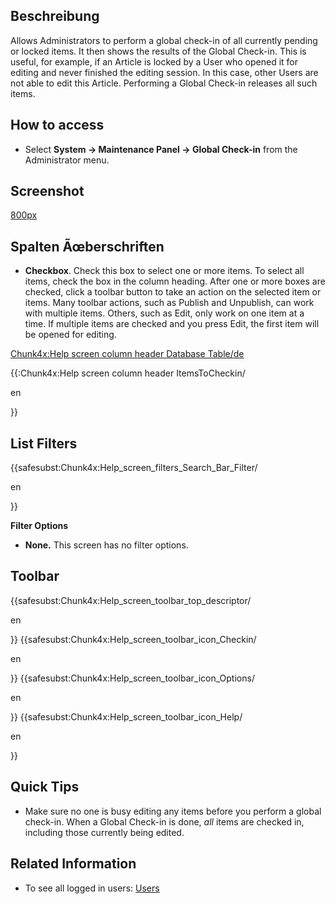 <!-- Display title: Maintenance: Global Check-in -->

## Beschreibung

Allows Administrators to perform a global check-in of all currently
pending or locked items. It then shows the results of the Global
Check-in. This is useful, for example, if an Article is locked by a User
who opened it for editing and never finished the editing session. In
this case, other Users are not able to edit this Article. Performing a
Global Check-in releases all such items.

## How to access

- Select **System **→** Maintenance Panel **→** Global Check-in** from
  the Administrator menu.

## Screenshot

<a
href="https://docs.joomla.org/index.php?title=Special:Upload&amp;wpDestFile=Help-4x-system-maintenance-global-check-in-de.png"
class="new"
title="File:Help-4x-system-maintenance-global-check-in-de.png">800px</a>

## Spalten Ãœberschriften

- **Checkbox**. Check this box to select one or more items. To select
  all items, check the box in the column heading. After one or more
  boxes are checked, click a toolbar button to take an action on the
  selected item or items. Many toolbar actions, such as Publish and
  Unpublish, can work with multiple items. Others, such as Edit, only
  work on one item at a time. If multiple items are checked and you
  press Edit, the first item will be opened for editing.

<a
href="https://docs.joomla.org/index.php?title=Chunk4x:Help_screen_column_header_Database_Table/de&amp;action=edit&amp;redlink=1"
class="new"
title="Chunk4x:Help screen column header Database Table/de (page does not exist)">Chunk4x:Help
screen column header Database Table/de</a>

{{:Chunk4x:Help screen column header ItemsToCheckin/

en

}}

## List Filters

{{safesubst:Chunk4x:Help_screen_filters_Search_Bar_Filter/

en

}}

**Filter Options**

- **None.** This screen has no filter options.

## Toolbar

{{safesubst:Chunk4x:Help_screen_toolbar_top_descriptor/

en

}} {{safesubst:Chunk4x:Help_screen_toolbar_icon_Checkin/

en

}} {{safesubst:Chunk4x:Help_screen_toolbar_icon_Options/

en

}} {{safesubst:Chunk4x:Help_screen_toolbar_icon_Help/

en

}}

## Quick Tips

- Make sure no one is busy editing any items before you perform a global
  check-in. When a Global Check-in is done, *all* items are checked in,
  including those currently being edited.

## Related Information

- To see all logged in users:
  [Users](https://docs.joomla.org/Help4.x:Users/en "Help4.x:Users/en")
